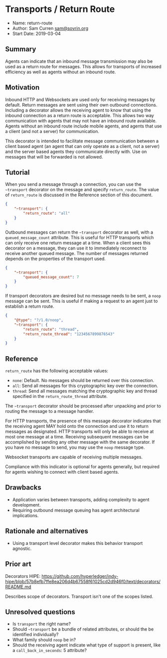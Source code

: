 # Transports / Return Route
- Name: return-route
- Author: Sam Curren <sam@sovrin.org>
- Start Date: 2019-03-04

## Summary
[summary]: #summary

Agents can indicate that an inbound message transmission may also be used as a return route for messages. This allows for transports of increased efficiency as well as agents without an inbound route.

## Motivation
[motivation]: #motivation

Inbound HTTP and Websockets are used only for receiving messages by default. Return messages are sent using their own outbound connections. Including a decorator allows the receiving agent to know that using the inbound connection as a return route is acceptable. This allows two way communication with agents that may not have an inbound route available. Agents without an inbound route include mobile agents, and agents that use a client (and not a server) for communication.

This decorator is intended to facilitate message communication between a client based agent (an agent that can only operate as a client, not a server) and the server based agents they communicate directly with. Use on messages that will be forwarded is not allowed.

## Tutorial
[tutorial]: #tutorial

When you send a message through a connection, you can use the `~transport` decorator on the message and specify `return_route`. The value of `return_route` is discussed in the Reference section of this document.

```json
{
    "~transport": {
        "return_route": "all"
    }
}
```

Outbound messages can return the `~transport` decorator as well, with a `queued_message_count` attribute. This is useful for HTTP transports which can only receive one return message at a time. When a client sees this decorator on a message, they can use it to immediately reconnect to receive another queued message. The number of messages returned depends on the properties of the transport used.

```json
{
    "~transport": {
        "queued_message_count": 7
    }
}
```

If transport decorators are desired but no message needs to be sent, a `noop` message can be sent. This is useful if making a request to an agent just to establish a return route.

```json
{
    "@type": "?/1.0/noop",
    "~transport": {
        "return_route": "thread",
        "return_route_thread": "1234567899876543"
    }
}
```



## Reference

[reference]: #reference

`return_route` has the following acceptable values:

- `none`: Default. No messages should be returned over this connection.
- `all`: Send all messages for this cryptographic key over the connection.
- `thread`: Send all messages matching the cryptographic key and thread specified in the `return_route_thread` attribute.

The `~transport` decorator should be processed after unpacking and prior to routing the message to a message handler.

For HTTP transports, the presence of this message decorator indicates that the receiving agent MAY hold onto the connection and use it to return messages as designated. HTTP transports will only be able to receive at most one message at a time. Receiving subsequent messages can be accomplished by sending any other message with the same decorator. If you have no message to send, you may use the `noop` message type.

Websocket transports are capable of receiving multiple messages. 

Compliance with this indicator is optional for agents generally, but required for agents wishing to connect with client based agents. 

## Drawbacks
[drawbacks]: #drawbacks

- Application varies between transports, adding complexity to agent development.
- Requiring outbound message queuing has agent architectural implications.

## Rationale and alternatives
[alternatives]: #alternatives

- Using a transport level decorator makes this behavior transport agnostic.

## Prior art
[prior-art]: #prior-art

Decorators HIPE: https://github.com/hyperledger/indy-hipe/blob/57b8efb7ffe8ea206d4b67558f61025cd2d946f0/text/decorators/README.md

Describes scope of decorators. Transport isn't one of the scopes listed.

## Unresolved questions
[unresolved]: #unresolved-questions

- Is `transport` the right name?
- Should `~transport` be a bundle of related attributes, or should the be identified individually?
- What family should `noop` be in?
- Should the receiving agent indicate what type of support is present, like a `call_back_in_seconds`: 5 attribute?
